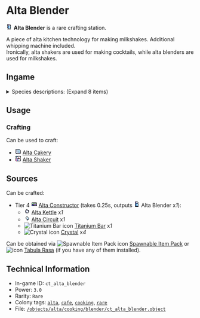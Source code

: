 # Alta Blender

<img src="https://raw.githubusercontent.com/Ceterai/Enternia/main/objects/alta/cooking/blender/icon.png" alt="Alta Blender icon" loading="lazy" width="auto" height="16px"/> **Alta Blender** is a rare crafting station.

A piece of alta kitchen technology for making milkshakes. Additional whipping machine included.  
Ironically, alta shakers are used for making cocktails, while alta blenders are used for milkshakes.

## Ingame

<details markdown="1"><summary>Species descriptions: (Expand 8 items)</summary>

- Alta: An airy, whipped milky goodness is just what I need!
- Apex: This machine produces different milkshakes.
- Avian: I like the smell of this.
- Floran: A smelly drinksss machine.
- Glitch: Neutral. A milkshake machine.
- Human: Some tasty milkshakes.
- Hylotl: A fairly complicated milkshake machine.
- Novakid: Don't mind if I do!

</details>

## Usage

### Crafting

Can be used to craft:

- <img src="https://raw.githubusercontent.com/Ceterai/Enternia/main/objects/alta/cooking/cakery/icon.png" alt="Alta Cakery icon" loading="lazy" width="auto" height="16px"/> [Alta Cakery](https://ceterai.github.io/MyEnternia/Wiki/AltaCakery)
- <img src="https://raw.githubusercontent.com/Ceterai/Enternia/main/objects/alta/cooking/shaker/icon.png" alt="Alta Shaker icon" loading="lazy" width="auto" height="16px"/> [Alta Shaker](https://ceterai.github.io/MyEnternia/Wiki/AltaShaker)

## Sources

Can be crafted:

- Tier 4 ![ ](https://raw.githubusercontent.com/Ceterai/Enternia/main/objects/alta/crafting/constructor/icon4.png) [Alta Constructor](https://ceterai.github.io/MyEnternia/Wiki/AltaConstructor) (takes 0.25s, outputs <img src="https://raw.githubusercontent.com/Ceterai/Enternia/main/objects/alta/cooking/blender/icon.png" alt="Alta Blender icon" loading="lazy" width="auto" height="16px"/> Alta Blender x*1*):
  - <img src="https://raw.githubusercontent.com/Ceterai/Enternia/main/objects/alta/cooking/kettle/icon.png" alt="Alta Kettle icon" loading="lazy" width="auto" height="16px"/> [Alta Kettle](https://ceterai.github.io/MyEnternia/Wiki/AltaKettle) x*1*
  - <img src="https://raw.githubusercontent.com/Ceterai/Enternia/main/objects/alta/wired/circuit/icon.png" alt="Alta Circuit icon" loading="lazy" width="auto" height="16px"/> [Alta Circuit](https://ceterai.github.io/MyEnternia/Wiki/AltaCircuit) x*1*
  - <img src="https://starbounder.org/mediawiki/images/9/94/Titanium_Bar.png" alt="Titanium Bar icon" loading="lazy" width="14px" height="13px"/> [Titanium Bar](https://starbounder.org/Titanium_Bar) x*1*
  - <img src="https://starbounder.org/mediawiki/images/3/31/Crystal.png" alt="Crystal icon" loading="lazy" width="12px" height="16px"/> [Crystal](https://starbounder.org/Crystal) x*4*

Can be obtained via <img src="https://raw.githubusercontent.com/Silverfeelin/Starbound-SpawnableItemPack/master/interface/sip/iconSmall.png" alt="Spawnable Item Pack icon" width="18" height="14"/> [Spawnable Item Pack](https://steamcommunity.com/sharedfiles/filedetails/?id=733665104) or <img src="https://steamuserimages-a.akamaihd.net/ugc/263843960696222713/3EC9A7C005541F7D577EBCB8C5736B4EFC9973D6/" alt="icon" width="8" height="12"/> [Tabula Rasa](https://community.playstarbound.com/resources/the-tabula-rasa.3222/) (if you have any of them installed).

## Technical Information

- In-game ID: `ct_alta_blender`
- Power: `3.0`
- Rarity: `Rare`
- Colony tags: [`alta`](https://ceterai.github.io/MyEnternia/Wiki/Tags/Alta), [`cafe`](https://ceterai.github.io/MyEnternia/Wiki/Tags/Cafe), [`cooking`](https://ceterai.github.io/MyEnternia/Wiki/Tags/Cooking), [`rare`](https://ceterai.github.io/MyEnternia/Wiki/Tags/Rare)
- File: [`/objects/alta/cooking/blender/ct_alta_blender.object`](https://github.com/Ceterai/Enternia/blob/main/objects/alta/cooking/blender/ct_alta_blender.object)
